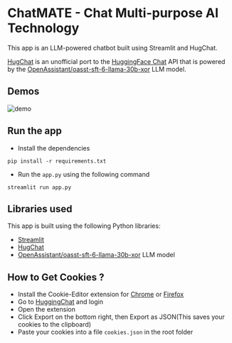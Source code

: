 # ChatMATE - Chat Multi-purpose AI Technology
This app is an LLM-powered chatbot built using Streamlit and HugChat.

[HugChat](https://github.com/Soulter/hugging-chat-api) is an unofficial port to the [HuggingFace Chat](https://huggingface.co/chat/) API that is powered by the [OpenAssistant/oasst-sft-6-llama-30b-xor](https://huggingface.co/OpenAssistant/oasst-sft-6-llama-30b-xor) LLM model.


## Demos

![demo](demos/demo.gif)

## Run the app
- Install the dependencies
```
pip install -r requirements.txt
```
- Run the `app.py` using the following command
```
streamlit run app.py
``` 

## Libraries used

This app is built using the following Python libraries:
- [Streamlit](https://streamlit.io/)
- [HugChat](https://github.com/Soulter/hugging-chat-api)
- [OpenAssistant/oasst-sft-6-llama-30b-xor](https://huggingface.co/OpenAssistant/oasst-sft-6-llama-30b-xor) LLM model

## How to Get Cookies ?
- Install the Cookie-Editor extension for [Chrome](https://chrome.google.com/webstore/detail/cookie-editor/hlkenndednhfkekhgcdicdfddnkalmdm) or [Firefox](https://addons.mozilla.org/en-US/firefox/addon/cookie-editor/)
- Go to [HuggingChat](https://huggingface.co/chat) and login
- Open the extension
- Click Export on the bottom right, then Export as JSON(This saves your cookies to the clipboard)
- Paste your cookies into a file `cookies.json` in the root folder